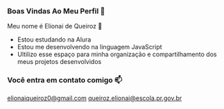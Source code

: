 ### Boas Vindas Ao Meu Perfil 💓

Meu nome é Elionai de Queiroz 💓

- Estou estudando na Alura
- Estou me desenvolvendo na linguagem JavaScript
- Ultilizo esse espaço para minha organização e compartilhamento dos meus projetos desenvolvidos

### Você entra em contato comigo 📫

elionaiqueiroz0@gmail.com
queiroz.elionai@escola.pr.gov.br
